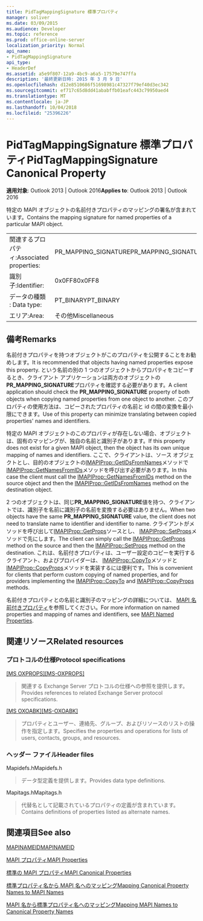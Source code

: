 ```yaml
---
title: PidTagMappingSignature 標準プロパティ
manager: soliver
ms.date: 03/09/2015
ms.audience: Developer
ms.topic: reference
ms.prod: office-online-server
localization_priority: Normal
api_name:
- PidTagMappingSignature
api_type:
- HeaderDef
ms.assetid: a5e9f807-12a9-4bc9-a6a5-17579e747ffa
description: '最終更新日時: 2015 年 3 月 9 日'
ms.openlocfilehash: d12e8510686f51698981c47327f79ef40d3ec342
ms.sourcegitcommit: ef717c65d8dd41ababffb01eafc443c79950aed4
ms.translationtype: MT
ms.contentlocale: ja-JP
ms.lasthandoff: 10/04/2018
ms.locfileid: "25396226"
---
```

# <a name="pidtagmappingsignature-canonical-property"></a><span data-ttu-id="8f519-103">PidTagMappingSignature 標準プロパティ</span><span class="sxs-lookup"><span data-stu-id="8f519-103">PidTagMappingSignature Canonical Property</span></span>

  
  
<span data-ttu-id="8f519-104">**適用対象**: Outlook 2013 | Outlook 2016</span><span class="sxs-lookup"><span data-stu-id="8f519-104">**Applies to**: Outlook 2013 | Outlook 2016</span></span> 
  
<span data-ttu-id="8f519-105">特定の MAPI オブジェクトの名前付きプロパティのマッピングの署名が含まれています。</span><span class="sxs-lookup"><span data-stu-id="8f519-105">Contains the mapping signature for named properties of a particular MAPI object.</span></span> 
  
|||
|:-----|:-----|
|<span data-ttu-id="8f519-106">関連するプロパティ:</span><span class="sxs-lookup"><span data-stu-id="8f519-106">Associated properties:</span></span>  <br/> |<span data-ttu-id="8f519-107">PR_MAPPING_SIGNATURE</span><span class="sxs-lookup"><span data-stu-id="8f519-107">PR_MAPPING_SIGNATURE</span></span>  <br/> |
|<span data-ttu-id="8f519-108">識別子:</span><span class="sxs-lookup"><span data-stu-id="8f519-108">Identifier:</span></span>  <br/> |<span data-ttu-id="8f519-109">0x0FF8</span><span class="sxs-lookup"><span data-stu-id="8f519-109">0x0FF8</span></span>  <br/> |
|<span data-ttu-id="8f519-110">データの種類 : </span><span class="sxs-lookup"><span data-stu-id="8f519-110">Data type:</span></span>  <br/> |<span data-ttu-id="8f519-111">PT_BINARY</span><span class="sxs-lookup"><span data-stu-id="8f519-111">PT_BINARY</span></span>  <br/> |
|<span data-ttu-id="8f519-112">エリア:</span><span class="sxs-lookup"><span data-stu-id="8f519-112">Area:</span></span>  <br/> |<span data-ttu-id="8f519-113">その他</span><span class="sxs-lookup"><span data-stu-id="8f519-113">Miscellaneous</span></span>  <br/> |
   
## <a name="remarks"></a><span data-ttu-id="8f519-114">備考</span><span class="sxs-lookup"><span data-stu-id="8f519-114">Remarks</span></span>

<span data-ttu-id="8f519-115">名前付きプロパティを持つオブジェクトがこのプロパティを公開することをお勧めします。</span><span class="sxs-lookup"><span data-stu-id="8f519-115">It is recommended that objects having named properties expose this property.</span></span> <span data-ttu-id="8f519-116">という名前の別の 1 つのオブジェクトからプロパティをコピーするとき、クライアント アプリケーションは両方のオブジェクトの**PR_MAPPING_SIGNATURE**プロパティを確認する必要があります。</span><span class="sxs-lookup"><span data-stu-id="8f519-116">A client application should check the **PR_MAPPING_SIGNATURE** property of both objects when copying named properties from one object to another.</span></span> <span data-ttu-id="8f519-117">このプロパティの使用方法は、コピーされたプロパティの名前と id の間の変換を最小限にできます。</span><span class="sxs-lookup"><span data-stu-id="8f519-117">Use of this property can minimize translating between copied properties' names and identifiers.</span></span> 
  
<span data-ttu-id="8f519-118">特定の MAPI オブジェクトのこのプロパティが存在しない場合、オブジェクトは、固有のマッピングが、独自の名前と識別子があります。</span><span class="sxs-lookup"><span data-stu-id="8f519-118">If this property does not exist for a given MAPI object, then the object has its own unique mapping of names and identifiers.</span></span> <span data-ttu-id="8f519-119">ここで、クライアントは、ソース オブジェクトとし、目的のオブジェクトの[IMAPIProp::GetIDsFromNames](imapiprop-getidsfromnames.md)メソッドで[IMAPIProp::GetNamesFromIDs](imapiprop-getnamesfromids.md)メソッドを呼び出す必要があります。</span><span class="sxs-lookup"><span data-stu-id="8f519-119">In this case the client must call the [IMAPIProp::GetNamesFromIDs](imapiprop-getnamesfromids.md) method on the source object and then the [IMAPIProp::GetIDsFromNames](imapiprop-getidsfromnames.md) method on the destination object.</span></span> 
  
<span data-ttu-id="8f519-120">2 つのオブジェクトは、同じ**PR_MAPPING_SIGNATURE**値を持つ、クライアントでは、識別子を名前に識別子の名前を変換する必要はありません。</span><span class="sxs-lookup"><span data-stu-id="8f519-120">When two objects have the same **PR_MAPPING_SIGNATURE** value, the client does not need to translate name to identifier and identifier to name.</span></span> <span data-ttu-id="8f519-121">クライアントがメソッドを呼び出して[IMAPIProp::GetProps](imapiprop-getprops.md)ソースとし、 [IMAPIProp::SetProps](imapiprop-setprops.md)メソッドで先にします。</span><span class="sxs-lookup"><span data-stu-id="8f519-121">The client can simply call the [IMAPIProp::GetProps](imapiprop-getprops.md) method on the source and then the [IMAPIProp::SetProps](imapiprop-setprops.md) method on the destination.</span></span> <span data-ttu-id="8f519-122">これは、名前付きプロパティは、ユーザー設定のコピーを実行するクライアント、およびプロバイダーは、 [IMAPIProp::CopyTo](imapiprop-copyto.md)メソッドと[IMAPIProp::CopyProps](imapiprop-copyprops.md)メソッドを実装するには便利です。</span><span class="sxs-lookup"><span data-stu-id="8f519-122">This is convenient for clients that perform custom copying of named properties, and for providers implementing the [IMAPIProp::CopyTo](imapiprop-copyto.md) and [IMAPIProp::CopyProps](imapiprop-copyprops.md) methods.</span></span> 
  
<span data-ttu-id="8f519-123">名前付きプロパティとの名前と識別子のマッピングの詳細については、 [MAPI 名前付きプロパティ](mapi-named-properties.md)を参照してください。</span><span class="sxs-lookup"><span data-stu-id="8f519-123">For more information on named properties and mapping of names and identifiers, see [MAPI Named Properties](mapi-named-properties.md).</span></span> 
  
## <a name="related-resources"></a><span data-ttu-id="8f519-124">関連リソース</span><span class="sxs-lookup"><span data-stu-id="8f519-124">Related resources</span></span>

### <a name="protocol-specifications"></a><span data-ttu-id="8f519-125">プロトコルの仕様</span><span class="sxs-lookup"><span data-stu-id="8f519-125">Protocol specifications</span></span>

<span data-ttu-id="8f519-126">[[MS OXPROPS]](https://msdn.microsoft.com/library/f6ab1613-aefe-447d-a49c-18217230b148%28Office.15%29.aspx)</span><span class="sxs-lookup"><span data-stu-id="8f519-126">[[MS-OXPROPS]](https://msdn.microsoft.com/library/f6ab1613-aefe-447d-a49c-18217230b148%28Office.15%29.aspx)</span></span>
  
> <span data-ttu-id="8f519-127">関連する Exchange Server プロトコルの仕様への参照を提供します。</span><span class="sxs-lookup"><span data-stu-id="8f519-127">Provides references to related Exchange Server protocol specifications.</span></span>
    
<span data-ttu-id="8f519-128">[[MS OXOABK]](https://msdn.microsoft.com/library/f4cf9b4c-9232-4506-9e71-2270de217614%28Office.15%29.aspx)</span><span class="sxs-lookup"><span data-stu-id="8f519-128">[[MS-OXOABK]](https://msdn.microsoft.com/library/f4cf9b4c-9232-4506-9e71-2270de217614%28Office.15%29.aspx)</span></span>
  
> <span data-ttu-id="8f519-129">プロパティとユーザー、連絡先、グループ、およびリソースのリストの操作を指定します。</span><span class="sxs-lookup"><span data-stu-id="8f519-129">Specifies the properties and operations for lists of users, contacts, groups, and resources.</span></span>
    
### <a name="header-files"></a><span data-ttu-id="8f519-130">ヘッダー ファイル</span><span class="sxs-lookup"><span data-stu-id="8f519-130">Header files</span></span>

<span data-ttu-id="8f519-131">Mapidefs.h</span><span class="sxs-lookup"><span data-stu-id="8f519-131">Mapidefs.h</span></span>
  
> <span data-ttu-id="8f519-132">データ型定義を提供します。</span><span class="sxs-lookup"><span data-stu-id="8f519-132">Provides data type definitions.</span></span>
    
<span data-ttu-id="8f519-133">Mapitags.h</span><span class="sxs-lookup"><span data-stu-id="8f519-133">Mapitags.h</span></span>
  
> <span data-ttu-id="8f519-134">代替名として記載されているプロパティの定義が含まれています。</span><span class="sxs-lookup"><span data-stu-id="8f519-134">Contains definitions of properties listed as alternate names.</span></span>
    
## <a name="see-also"></a><span data-ttu-id="8f519-135">関連項目</span><span class="sxs-lookup"><span data-stu-id="8f519-135">See also</span></span>



[<span data-ttu-id="8f519-136">MAPINAMEID</span><span class="sxs-lookup"><span data-stu-id="8f519-136">MAPINAMEID</span></span>](mapinameid.md)


[<span data-ttu-id="8f519-137">MAPI プロパティ</span><span class="sxs-lookup"><span data-stu-id="8f519-137">MAPI Properties</span></span>](mapi-properties.md)
  
[<span data-ttu-id="8f519-138">標準の MAPI プロパティ</span><span class="sxs-lookup"><span data-stu-id="8f519-138">MAPI Canonical Properties</span></span>](mapi-canonical-properties.md)
  
[<span data-ttu-id="8f519-139">標準プロパティ名から MAPI 名へのマッピング</span><span class="sxs-lookup"><span data-stu-id="8f519-139">Mapping Canonical Property Names to MAPI Names</span></span>](mapping-canonical-property-names-to-mapi-names.md)
  
[<span data-ttu-id="8f519-140">MAPI 名から標準プロパティ名へのマッピング</span><span class="sxs-lookup"><span data-stu-id="8f519-140">Mapping MAPI Names to Canonical Property Names</span></span>](mapping-mapi-names-to-canonical-property-names.md)

